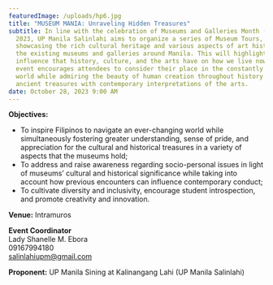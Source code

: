 ```yaml
---
featuredImage: /uploads/hp6.jpg
title: "MUSEUM MANIA: Unraveling Hidden Treasures"
subtitle: In line with the celebration of Museums and Galleries Month (MGM)
  2023, UP Manila Salinlahi aims to organize a series of Museum Tours,
  showcasing the rich cultural heritage and various aspects of art history of
  the existing museums and galleries around Manila. This will highlight the
  influence that history, culture, and the arts have on how we live now. This
  event encourages attendees to consider their place in the constantly changing
  world while admiring the beauty of human creation throughout history by fusing
  ancient treasures with contemporary interpretations of the arts.
date: October 28, 2023 9:00 AM
---
```

**Objectives:** 

* To inspire Filipinos to navigate an ever-changing world while simultaneously fostering greater understanding, sense of pride, and appreciation for the cultural and historical treasures in a variety of aspects that the museums hold;
* To address and raise awareness regarding socio-personal issues in light of museums’ cultural and historical significance while taking into account how previous encounters can influence contemporary conduct;
* To cultivate diversity and inclusivity, encourage student introspection, and promote creativity and innovation.

**V﻿enue:** Intramuros

**E﻿vent Coordinator**\
Lady Shanelle M. Ebora\
09167994180\
salinlahiupm@gmail.com

**P﻿roponent:** UP Manila Sining at Kalinangang Lahi (UP Manila Salinlahi)